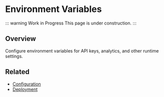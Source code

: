 # Environment Variables

::: warning Work in Progress
This page is under construction.
:::

## Overview

Configure environment variables for API keys, analytics, and other runtime settings.

## Related

- [Configuration](/guide/configuration)
- [Deployment](/deployment/)
